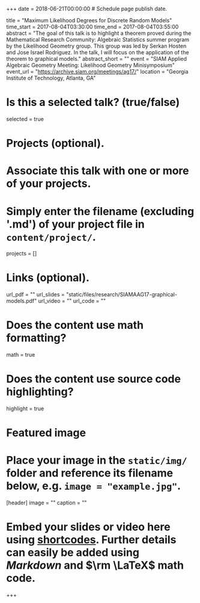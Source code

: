 +++
date = 2018-06-21T00:00:00  # Schedule page publish date.

title = "Maximum Likelihood Degrees for Discrete Random Models"
time_start = 2017-08-04T03:30:00
time_end = 2017-08-04T03:55:00
abstract = "The goal of this talk is to highlight a theorem proved during the Mathematical Research Community: Algebraic Statistics summer program by the Likelihood Geometry group. This group was led by Serkan Hosten and Jose Israel Rodriguez. In the talk, I will focus on the application of the theorem to graphical models."
abstract_short = ""
event = "SIAM Applied Algebraic Geometry Meeting: Likelihood Geometry Minisymposium"
event_url = "https://archive.siam.org/meetings/ag17/"
location = "Georgia Institute of Technology, Atlanta, GA"

# Is this a selected talk? (true/false)
selected = true

# Projects (optional).
#   Associate this talk with one or more of your projects.
#   Simply enter the filename (excluding '.md') of your project file in `content/project/`.
projects = []

# Links (optional).
url_pdf = ""
url_slides = "static/files/research/SIAMAAG17-graphical-models.pdf"
url_video = ""
url_code = ""

# Does the content use math formatting?
math = true

# Does the content use source code highlighting?
highlight = true

# Featured image
# Place your image in the `static/img/` folder and reference its filename below, e.g. `image = "example.jpg"`.
[header]
image = ""
caption = ""

# Embed your slides or video here using [shortcodes](https://sourcethemes.com/academic/post/writing-markdown-latex/). Further details can easily be added using *Markdown* and $\rm \LaTeX$ math code.
+++



